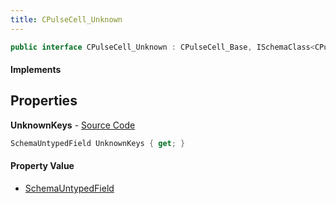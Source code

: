 ```yaml
---
title: CPulseCell_Unknown
---
```


```csharp
public interface CPulseCell_Unknown : CPulseCell_Base, ISchemaClass<CPulseCell_Base>, ISchemaClass<CPulseCell_Unknown>, ISchemaField, ISchemaClass, INativeHandle
```

#### Implements

## Properties

**UnknownKeys** - [Source Code](https://github.com/swiftly-solution/swiftlys2/blob/master/managed/src/SwiftlyS2.Generated/Schemas/Interfaces/CPulseCell_Unknown.cs#L17)

```csharp
SchemaUntypedField UnknownKeys { get; }
```

#### Property Value

- [SchemaUntypedField](/docs/api/shared/schemas/schemauntypedfield)

